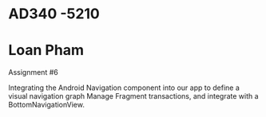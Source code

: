 # AD340 -5210
# Loan Pham 
Assignment #6

 Integrating the Android Navigation component into our app to define a visual navigation graph 
 Manage Fragment transactions, and integrate with a BottomNavigationView.
